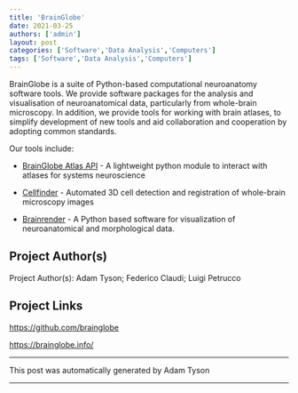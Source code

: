 ```yaml
---
title: 'BrainGlobe'
date: 2021-03-25
authors: ['admin']
layout: post
categories: ['Software','Data Analysis','Computers']
tags: ['Software','Data Analysis','Computers']
---
```

BrainGlobe is a suite of Python-based computational neuroanatomy software tools. We provide software packages for the analysis and visualisation of neuroanatomical data, particularly from whole-brain microscopy. In addition, we provide tools for working with brain atlases, to simplify development of new tools and aid collaboration and cooperation by adopting common standards.

Our tools include:

- [BrainGlobe Atlas API](https://open-neuroscience.com/post/brainglobe_atlas_api/) - A lightweight python module to interact with atlases for systems neuroscience

- [Cellfinder](https://open-neuroscience.com/post/cellfinder/) - Automated 3D cell detection and registration of whole-brain microscopy images

- [Brainrender](https://open-neuroscience.com/post/brainrender/) - A Python based software for visualization of neuroanatomical and morphological data.


## Project Author(s)
Project Author(s): Adam Tyson; Federico Claudi; Luigi Petrucco
## Project Links

https://github.com/brainglobe

https://brainglobe.info/

***
This post was automatically generated by
Adam Tyson
***
